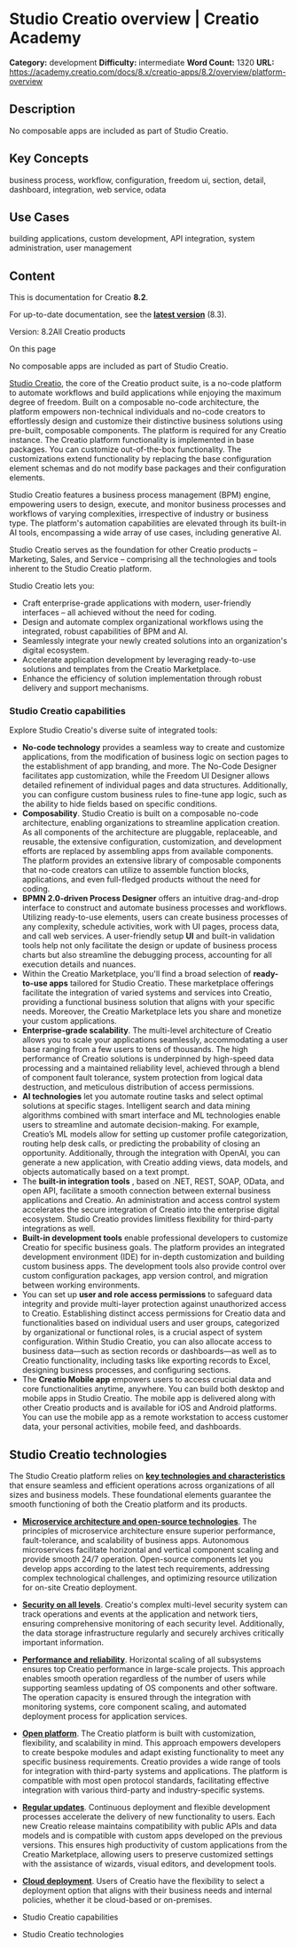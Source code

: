# Studio Creatio overview | Creatio Academy

**Category:** development **Difficulty:** intermediate **Word Count:** 1320
**URL:**
https://academy.creatio.com/docs/8.x/creatio-apps/8.2/overview/platform-overview

## Description

No composable apps are included as part of Studio Creatio.

## Key Concepts

business process, workflow, configuration, freedom ui, section, detail,
dashboard, integration, web service, odata

## Use Cases

building applications, custom development, API integration, system
administration, user management

## Content

This is documentation for Creatio **8.2**.

For up-to-date documentation, see the
**[latest version](/docs/8.x/creatio-apps/overview/platform-overview)** (8.3).

Version: 8.2All Creatio products

On this page

No composable apps are included as part of Studio Creatio.

[Studio Creatio](https://www.creatio.com/studio), the core of the Creatio
product suite, is a no-code platform to automate workflows and build
applications while enjoying the maximum degree of freedom. Built on a composable
no-code architecture, the platform empowers non-technical individuals and
no-code creators to effortlessly design and customize their distinctive business
solutions using pre-built, composable components. The platform is required for
any Creatio instance. The Creatio platform functionality is implemented in base
packages. You can customize out-of-the-box functionality. The customizations
extend functionality by replacing the base configuration element schemas and do
not modify base packages and their configuration elements.

Studio Creatio features a business process management (BPM) engine, empowering
users to design, execute, and monitor business processes and workflows of
varying complexities, irrespective of industry or business type. The platform's
automation capabilities are elevated through its built-in AI tools, encompassing
a wide array of use cases, including generative AI.

Studio Creatio serves as the foundation for other Creatio products – Marketing,
Sales, and Service – comprising all the technologies and tools inherent to the
Studio Creatio platform.

Studio Creatio lets you:

- Craft enterprise-grade applications with modern, user-friendly interfaces –
  all achieved without the need for coding.
- Design and automate complex organizational workflows using the integrated,
  robust capabilities of BPM and AI.
- Seamlessly integrate your newly created solutions into an organization's
  digital ecosystem.
- Accelerate application development by leveraging ready-to-use solutions and
  templates from the Creatio Marketplace.
- Enhance the efficiency of solution implementation through robust delivery and
  support mechanisms.

### Studio Creatio capabilities​

Explore Studio Creatio's diverse suite of integrated tools:

- **No-code technology** provides a seamless way to create and customize
  applications, from the modification of business logic on section pages to the
  establishment of app branding, and more. The No-Code Designer facilitates app
  customization, while the Freedom UI Designer allows detailed refinement of
  individual pages and data structures. Additionally, you can configure custom
  business rules to fine-tune app logic, such as the ability to hide fields
  based on specific conditions.
- **Composability**. Studio Creatio is built on a composable no-code
  architecture, enabling organizations to streamline application creation. As
  all components of the architecture are pluggable, replaceable, and reusable,
  the extensive configuration, customization, and development efforts are
  replaced by assembling apps from available components. The platform provides
  an extensive library of composable components that no-code creators can
  utilize to assemble function blocks, applications, and even full-fledged
  products without the need for coding.
- **BPMN 2.0-driven Process Designer** offers an intuitive drag-and-drop
  interface to construct and automate business processes and workflows.
  Utilizing ready-to-use elements, users can create business processes of any
  complexity, schedule activities, work with UI pages, process data, and call
  web services. A user-friendly setup **UI** and built-in validation tools help
  not only facilitate the design or update of business process charts but also
  streamline the debugging process, accounting for all execution details and
  nuances.
- Within the Creatio Marketplace, you'll find a broad selection of
  **ready-to-use apps** tailored for Studio Creatio. These marketplace offerings
  facilitate the integration of varied systems and services into Creatio,
  providing a functional business solution that aligns with your specific needs.
  Moreover, the Creatio Marketplace lets you share and monetize your custom
  applications.
- **Enterprise-grade scalability**. The multi-level architecture of Creatio
  allows you to scale your applications seamlessly, accommodating a user base
  ranging from a few users to tens of thousands. The high performance of Creatio
  solutions is underpinned by high-speed data processing and a maintained
  reliability level, achieved through a blend of component fault tolerance,
  system protection from logical data destruction, and meticulous distribution
  of access permissions.
- **AI technologies** let you automate routine tasks and select optimal
  solutions at specific stages. Intelligent search and data mining algorithms
  combined with smart interface and ML technologies enable users to streamline
  and automate decision-making. For example, Creatio’s ML models allow for
  setting up customer profile categorization, routing help desk calls, or
  predicting the probability of closing an opportunity. Additionally, through
  the integration with OpenAI, you can generate a new application, with Creatio
  adding views, data models, and objects automatically based on a text prompt.
- The **built-in integration tools** , based on .NET, REST, SOAP, OData, and
  open API, facilitate a smooth connection between external business
  applications and Creatio. An administration and access control system
  accelerates the secure integration of Creatio into the enterprise digital
  ecosystem. Studio Creatio provides limitless flexibility for third-party
  integrations as well.
- **Built-in development tools** enable professional developers to customize
  Creatio for specific business goals. The platform provides an integrated
  development environment (IDE) for in-depth customization and building custom
  business apps. The development tools also provide control over custom
  configuration packages, app version control, and migration between working
  environments.
- You can set up **user and role access permissions** to safeguard data
  integrity and provide multi-layer protection against unauthorized access to
  Creatio. Establishing distinct access permissions for Creatio data and
  functionalities based on individual users and user groups, categorized by
  organizational or functional roles, is a crucial aspect of system
  configuration. Within Studio Creatio, you can also allocate access to business
  data—such as section records or dashboards—as well as to Creatio
  functionality, including tasks like exporting records to Excel, designing
  business processes, and configuring sections.
- The **Creatio Mobile app** empowers users to access crucial data and core
  functionalities anytime, anywhere. You can build both desktop and mobile apps
  in Studio Creatio. The mobile app is delivered along with other Creatio
  products and is available for iOS and Android platforms. You can use the
  mobile app as a remote workstation to access customer data, your personal
  activities, mobile feed, and dashboards.

## Studio Creatio technologies​

The Studio Creatio platform relies on
**[key technologies and characteristics](https://www.creatio.com/our-technologies)**
that ensure seamless and efficient operations across organizations of all sizes
and business models. These foundational elements guarantee the smooth
functioning of both the Creatio platform and its products.

- **[Microservice architecture and open-source technologies](https://www.creatio.com/our-technologies/architecture-and-principles)**.
  The principles of microservice architecture ensure superior performance,
  fault-tolerance, and scalability of business apps. Autonomous microservices
  facilitate horizontal and vertical component scaling and provide smooth 24/7
  operation. Open-source components let you develop apps according to the latest
  tech requirements, addressing complex technological challenges, and optimizing
  resource utilization for on-site Creatio deployment.
- **[Security on all levels](https://www.creatio.com/our-technologies/security)**.
  Creatio's complex multi-level security system can track operations and events
  at the application and network tiers, ensuring comprehensive monitoring of
  each security level. Additionally, the data storage infrastructure regularly
  and securely archives critically important information.
- **[Performance and reliability](https://www.creatio.com/our-technologies/performance-and-reliability)**.
  Horizontal scaling of all subsystems ensures top Creatio performance in
  large-scale projects. This approach enables smooth operation regardless of the
  number of users while supporting seamless updating of OS components and other
  software. The operation capacity is ensured through the integration with
  monitoring systems, core component scaling, and automated deployment process
  for application services.
- **[Open platform](https://www.creatio.com/our-technologies/open-platform)**.
  The Creatio platform is built with customization, flexibility, and scalability
  in mind. This approach empowers developers to create bespoke modules and adapt
  existing functionality to meet any specific business requirements. Creatio
  provides a wide range of tools for integration with third-party systems and
  applications. The platform is compatible with most open protocol standards,
  facilitating effective integration with various third-party and
  industry-specific systems.
- **[Regular updates](https://www.creatio.com/our-technologies/regular-updates)**.
  Continuous deployment and flexible development processes accelerate the
  delivery of new functionality to users. Each new Creatio release maintains
  compatibility with public APIs and data models and is compatible with custom
  apps developed on the previous versions. This ensures high productivity of
  custom applications from the Creatio Marketplace, allowing users to preserve
  customized settings with the assistance of wizards, visual editors, and
  development tools.
- [**Cloud deployment**](https://www.creatio.com/our-technologies/cloud). Users
  of Creatio have the flexibility to select a deployment option that aligns with
  their business needs and internal policies, whether it be cloud-based or
  on-premises.

- Studio Creatio capabilities
- Studio Creatio technologies
